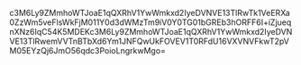 c3M6Ly9ZMmhoWTJoaE1qQXRhV1YwWmkxd2IyeDVNVE13TlRwTk1VeERXa0ZzWm5veFlsWkFjM011Y0d3dWMzTm9iV0Y0TG01bGREb3hORFF6I+iZjueqnXNz6IqC54K5MDEKc3M6Ly9ZMmhoWTJoaE1qQXRhV1YwWmkxd2IyeDVNVE13TlRwemVVTnBTbXd6Ym1JNFQwUkFOVEV1T0RFdU16VXVNVFkwT2pVM05EYzQj6JmO56qdc3PoioLngrkwMgo=
